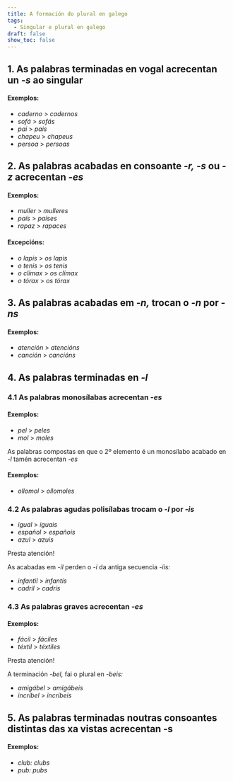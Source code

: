 ```yaml
---
title: A formación do plural en galego
tags:
  - Singular e plural en galego
draft: false
show_toc: false
---
```

## 1. As palabras terminadas en vogal acrecentan un *-s* ao singular

#### Exemplos:
- *caderno* > *cadernos*
- *sofá* > *sofás*
- *pai* > *pais*
- *chapeu* > *chapeus*
- *persoa* > *persoas*


## 2. As palabras acabadas en consoante *-r,* *-s* ou *-z* acrecentan *-es*

#### Exemplos:
- *muller* > *mulleres*
- *país* > *países*
- *rapaz* > *rapaces*

#### Excepcións: 
- *o lapis* > *os lapis*
- *o tenis* > *os tenis*
- *o clímax* > *os clímax*
- *o tórax* > *os tórax*


## 3. As palabras acabadas em *-n,* trocan o *-n* por *-ns*

#### Exemplos:

- *atención* > *atencións*
- *canción* > *cancións*

## 4. As palabras terminadas en *-l*

### 4.1 As palabras monosílabas acrecentan *-es*

#### Exemplos:

- *pel* > *peles*
- *mol* > *moles*

As palabras compostas en que o 2º elemento é un monosílabo acabado en *-l* tamén acrecentan *-es*

#### Exemplos:

- *ollomol* > *ollomoles*

### 4.2 As palabras agudas polisílabas trocam o *-l* por *-is*

- *igual* > *iguais*
- *español* > *españois*
- *azul* > *azuis*

<article> 

Presta atención!

As acabadas em *-il* perden o *-i* da antiga secuencia *-iis:*

- *infantil* > *infantís*
- *cadril* > *cadrís*

</article>

### 4.3 As palabras graves acrecentan *-es*

#### Exemplos:

- *fácil* > *fáciles*
- *téxtil* > *téxtiles*

<article>
Presta atención!

A terminación *-bel,* fai o plural en *-beis:*

- *amigábel* > *amigábeis*
- *incríbel* > *incríbeis*
</article>

## 5. As palabras terminadas noutras consoantes distintas das xa vistas acrecentan -s

#### Exemplos:
- *club:* *clubs*
- *pub:* *pubs*
